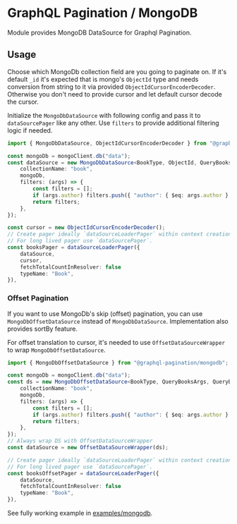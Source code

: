 # GraphQL Pagination / MongoDB

Module provides MongoDB DataSource for Graphql Pagination.


## Usage

Choose which MongoDb collection field are you going to paginate on.
If it's default `_id` it's expected that is mongo's `ObjectId` type and needs conversion from string to it via provided `ObjectIdCursorEncoderDecoder`. 
Otherwise you don't need to provide cursor and let default cursor decode the cursor. 

Initialize the `MongoDbDataSource` with following config and pass it to `dataSourcePager` like any other.
Use `filters` to provide additional filtering logic if needed.


```ts
import { MongoDbDataSource, ObjectIdCursorEncoderDecoder } from "@graphql-pagination/mongodb";

const mongoDb = mongoClient.db("data");
const dataSource = new MongoDbDataSource<BookType, ObjectId, QueryBooksArgs, QueryBooks_DescArgs>({
    collectionName: "book",
    mongoDb,
    filters: (args) => {
        const filters = [];
        if (args.author) filters.push({ "author": { $eq: args.author } });
        return filters;
    },
});

const cursor = new ObjectIdCursorEncoderDecoder();
// Create pager ideally `dataSourceLoaderPager` within context creation to get benefit of memoization.
// For long lived pager use `dataSourcePager`.
const booksPager = dataSourceLoaderPager({ 
    dataSource, 
    cursor, 
    fetchTotalCountInResolver: false 
    typeName: "Book",
}),
```

### Offset Pagination

If you want to use MongoDb's skip (offset) pagination, you can use `MongoDbOffsetDataSource` instead of `MongoDbDataSource`.
Implementation also provides sortBy feature.

For offset translation to cursor, it's needed to use `OffsetDataSourceWrapper` to wrap `MongoDbOffsetDataSource`.

```ts
import { MongoDbOffsetDataSource } from "@graphql-pagination/mongodb";

const mongoDb = mongoClient.db("data");
const ds = new MongoDbOffsetDataSource<BookType, QueryBooksArgs, QueryBooks_DescArgs>({
    collectionName: "book",
    mongoDb,
    filters: (args) => {
        const filters = [];
        if (args.author) filters.push({ "author": { $eq: args.author } });
        return filters;
    },
});
// Always wrap DS with OffsetDataSourceWrapper
const dataSource = new OffsetDataSourceWrapper(ds);

// Create pager ideally `dataSourceLoaderPager` within context creation to get benefit of memoization.
// For long lived pager use `dataSourcePager`.
const booksOffsetPager = dataSourceLoaderPager({ 
    dataSource, 
    fetchTotalCountInResolver: false 
    typeName: "Book",
}),
```

See fully working example in [examples/mongodb](../../examples/mongodb).
